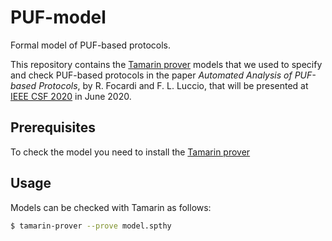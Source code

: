 # PUF-model

Formal model of PUF-based protocols.

This repository contains the [Tamarin prover](https://tamarin-prover.github.io/) models that we used to specify and check PUF-based protocols in the paper *Automated Analysis of PUF-based Protocols*, by R. Focardi and F. L. Luccio, that will be presented at [IEEE CSF 2020](https://www.ieee-security.org/TC/CSF2020/) in June 2020.

## Prerequisites

To check the model you need to install the [Tamarin prover](https://tamarin-prover.github.io/)

## Usage

Models can be checked with Tamarin as follows:

```bash
$ tamarin-prover --prove model.spthy
```

